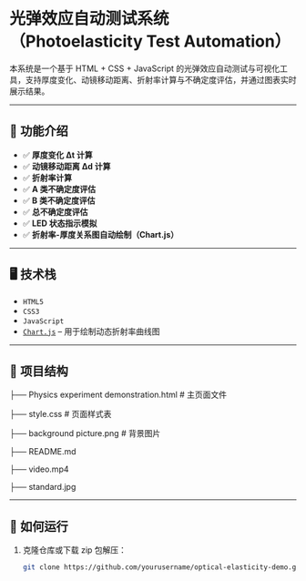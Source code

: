# 光弹效应自动测试系统（Photoelasticity Test Automation）

本系统是一个基于 HTML + CSS + JavaScript 的光弹效应自动测试与可视化工具，支持厚度变化、动镜移动距离、折射率计算与不确定度评估，并通过图表实时展示结果。

---

## 📌 功能介绍

- ✅ **厚度变化 Δt 计算**
- ✅ **动镜移动距离 Δd 计算**
- ✅ **折射率计算**
- ✅ **A 类不确定度评估**
- ✅ **B 类不确定度评估**
- ✅ **总不确定度评估**
- ✅ **LED 状态指示模拟**
- ✅ **折射率-厚度关系图自动绘制（Chart.js）**

---

## 🖥️ 技术栈

- `HTML5`
- `CSS3`
- `JavaScript`
- [`Chart.js`](https://www.chartjs.org/) – 用于绘制动态折射率曲线图

---

## 📂 项目结构

├── Physics experiment demonstration.html # 主页面文件

├── style.css # 页面样式表

├── background picture.png # 背景图片

├── README.md

├── video.mp4

├── standard.jpg

---

## 🚀 如何运行

1. 克隆仓库或下载 zip 包解压：
   ```bash
   git clone https://github.com/yourusername/optical-elasticity-demo.git
